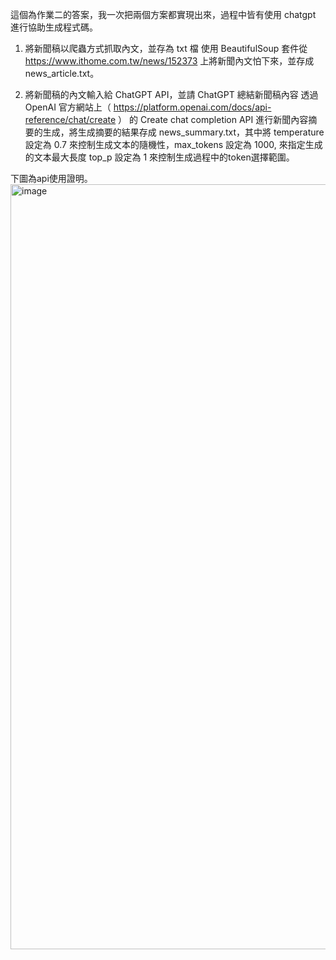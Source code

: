 這個為作業二的答案，我一次把兩個方案都實現出來，過程中皆有使用 chatgpt 進行協助生成程式碼。


1. 將新聞稿以爬蟲方式抓取內文，並存為 txt 檔
使用 BeautifulSoup 套件從 https://www.ithome.com.tw/news/152373 上將新聞內文怕下來，並存成 news_article.txt。

2. 將新聞稿的內文輸入給 ChatGPT API，並請 ChatGPT 總結新聞稿內容
透過 OpenAI 官方網站上（ https://platform.openai.com/docs/api-reference/chat/create ） 的 Create chat completion API 進行新聞內容摘要的生成，將生成摘要的結果存成 news_summary.txt，其中將 temperature 設定為 0.7 來控制生成文本的隨機性，max_tokens 設定為 1000, 來指定生成的文本最大長度 top_p 設定為 1 來控制生成過程中的token選擇範圍。

下圖為api使用證明。
<img width="1224" alt="image" src="https://github.com/EthanHuang0404/Cathay_Cloud-Strategy_HW/assets/52795694/285d73a5-99cd-415a-a391-be90ad54dd7e">
